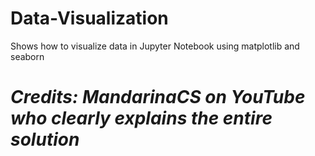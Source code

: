 # Data-Visualization
Shows how to visualize data in Jupyter Notebook using matplotlib and seaborn

# _Credits: MandarinaCS on YouTube who clearly explains the entire solution_

